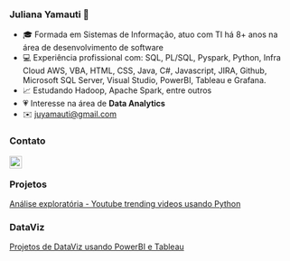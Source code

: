 ### Juliana Yamauti 👋

- 🎓 Formada em Sistemas de Informação, atuo com TI há 8+ anos na área de desenvolvimento de software
- 💻 Experiência profissional com: SQL, PL/SQL, Pyspark, Python, Infra Cloud AWS, VBA, HTML, CSS, Java, C#, Javascript, JIRA, Github, Microsoft SQL Server, Visual Studio, PowerBI, Tableau e Grafana.
- 📈 Estudando Hadoop, Apache Spark, entre outros 
- 💗 Interesse na área de **Data Analytics**
- ✉️ juyamauti@gmail.com<br>
### Contato<br>
[<img align="left" target="_blank" width="22px" src="https://www.flaticon.com/svg/static/icons/svg/61/61109.svg" />](https://www.linkedin.com/in/juliana-yamauti/)<br>
### Projetos<br>
[Análise exploratória - Youtube trending videos usando Python](https://github.com/juyamauti/YoutubeEDA/blob/main/Youtube_TrendingVideosEDA.ipynb)<br>
### DataViz<br>
[Projetos de DataViz usando PowerBI e Tableau](https://github.com/juyamauti/dataviz)
